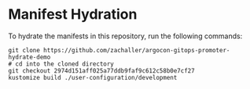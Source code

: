 # Manifest Hydration

To hydrate the manifests in this repository, run the following commands:

```shell
git clone https://github.com/zachaller/argocon-gitops-promoter-hydrate-demo
# cd into the cloned directory
git checkout 2974d151aff025a77ddb9faf9c612c58b0e7cf27
kustomize build ./user-configuration/development
```
